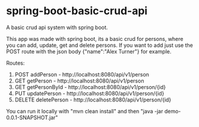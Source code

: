 # spring-boot-basic-crud-api
A basic crud api system with spring boot.

This app was made with spring boot, its a basic crud for persons, where you can add, update, get and delete persons.
If you want to add just use the POST route with the json body {"name":"Alex Turner"} for example.

Routes: 
1. POST addPerson - http://localhost:8080/api/v1/person
2. GET getPerson - http://localhost:8080/api/v1/person
3. GET getPersonById - http://localhost:8080/api/v1/person/{id}
4. PUT updatePerson - http://localhost:8080/api/v1/person/{id}
5. DELETE deletePerson - http://localhost:8080/api/v1/person/{id}

You can run it locally with "mvn clean install" and then "java -jar demo-0.0.1-SNAPSHOT.jar" 
